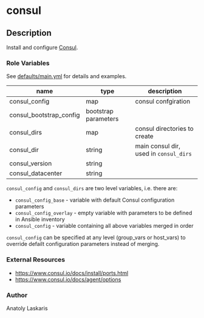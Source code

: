 # consul

## Description
Install and configure [Consul](https://www.consul.io).

### Role Variables
See [defaults/main.yml](defaults/main.yml) for details and examples.

| name | type | description |
| ---- | ---- | ----------- |
| consul_config| map | consul confgiration |
| consul_bootstrap_config | bootstrap parameters |
| consul_dirs | map | consul directories to create |
| consul_dir | string | main consul dir, used in `consul_dirs` |
| consul_version | string | |
| consul_datacenter | string | |

`consul_config` and `consul_dirs` are two level variables, i.e. there are:

* `consul_config_base` - variable with default Consul configuration parameters
* `consul_config_overlay` - empty variable with parameters to be defined in Ansible inventory
* `consul_config` - variable containing all above variables merged in order

`consul_config` can be specified at any level (group_vars or host_vars) to
override defailt configuration parameters instead of merging.

### External Resources
- https://www.consul.io/docs/install/ports.html
- https://www.consul.io/docs/agent/options

### Author
Anatoly Laskaris
